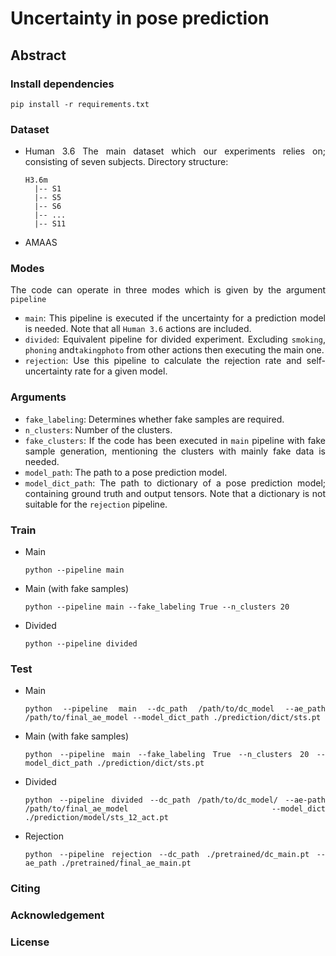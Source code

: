 Uncertainty in pose prediction
==============================

<div dir="ltr" align="justify">

## Abstract


### Install dependencies

```
pip install -r requirements.txt
```

### Dataset

* Human 3.6
  The main dataset which our experiments relies on; consisting of seven subjects.
  Directory structure:
  ```shell
  H3.6m
    |-- S1
    |-- S5
    |-- S6
    |-- ...
    |-- S11 
  ```
* AMAAS

### Modes

The code can operate in three modes which is given by the argument `pipeline`
* `main`: This pipeline is executed if the uncertainty for a prediction model is needed. Note that all `Human 3.6` actions are included.
* `divided`: Equivalent pipeline for divided experiment. Excluding `smoking`, `phoning` and`takingphoto` from other actions then executing the main one.
* `rejection`: Use this pipeline to calculate the rejection rate and self-uncertainty rate for a given model.

### Arguments

* `fake_labeling`: Determines whether fake samples are required.
* `n_clusters`: Number of the clusters.
* `fake_clusters`: If the code has been executed in `main` pipeline with fake sample generation, mentioning the clusters with mainly fake data is needed.
* `model_path`: The path to a pose prediction model.
* `model_dict_path`: The path to dictionary of a pose prediction model; containing ground truth and output tensors. Note that a dictionary is not suitable for the `rejection` pipeline.

### Train

* Main
  ```batch
  python --pipeline main
  ```
* Main (with fake samples)
  ```batch
  python --pipeline main --fake_labeling True --n_clusters 20
  ```
* Divided
  ```batch
  python --pipeline divided
  ```

### Test

* Main
  ```batch
  python --pipeline main --dc_path /path/to/dc_model --ae_path /path/to/final_ae_model --model_dict_path ./prediction/dict/sts.pt
  ```
* Main (with fake samples)
  ```batch
  python --pipeline main --fake_labeling True --n_clusters 20 --model_dict_path ./prediction/dict/sts.pt
  ```
* Divided
  ```batch
  python --pipeline divided --dc_path /path/to/dc_model/ --ae-path /path/to/final_ae_model --model_dict ./prediction/model/sts_12_act.pt
  ```
* Rejection
  ```batch
  python --pipeline rejection --dc_path ./pretrained/dc_main.pt --ae_path ./pretrained/final_ae_main.pt
  ```

### Citing

### Acknowledgement

### License

</div>